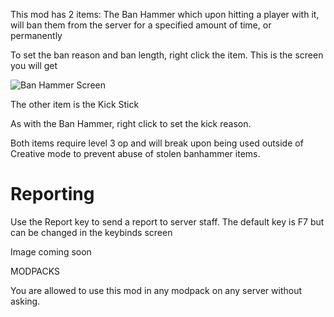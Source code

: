This mod has 2 items:
The Ban Hammer
which upon hitting a player with it, will ban them from the server for a specified amount of time, or permanently

To set the ban reason and ban length, right click the item. This is the screen you will get

![Ban Hammer Screen](https://github.com/scmcgowen/BanHammer/assets/34895975/ace024bf-2669-4f17-b592-31e2fe8c3973)


The other item is the Kick Stick

As with the Ban Hammer, right click to set the kick reason.



Both items require level 3 op and will break upon being used outside of Creative mode to prevent abuse of stolen banhammer items.

# Reporting
Use the Report key to send a report to server staff. The default key is F7 but can be changed in the keybinds screen

Image coming soon



MODPACKS

You are allowed to use this mod in any modpack on any server without asking.